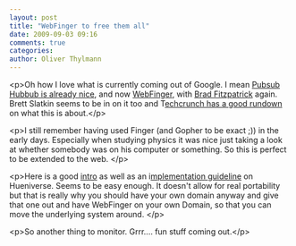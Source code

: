 ```yaml
---
layout: post
title: "WebFinger to free them all"
date: 2009-09-03 09:16
comments: true
categories: 
author: Oliver Thylmann
---
```






&lt;p&gt;Oh how I love what is currently coming out of Google. I mean [Pubsub Hubbub is already nice](http://thylmann.net/blog/2009/8/12/the-hubbub-about-pubsubhubbub.html), and now [WebFinger](http://code.google.com/p/webfinger/), with [Brad Fitzpatrick](http://bradfitz.com/) again. Brett Slatkin seems to be in on it too and T[echcrunch has a good rundown](http://www.techcrunch.com/2009/08/14/google-points-at-webfinger-your-gmail-address-could-soon-be-your-id/) on what this is about.&lt;/p&gt;

&lt;p&gt;I still remember having used Finger (and Gopher to be exact ;)) in the early days. Especially when studying physics it was nice just taking a look at whether somebody was on his computer or something. So this is perfect to be extended to the web. &lt;/p&gt;

&lt;p&gt;Here is a good [intro](http://www.hueniverse.com/hueniverse/2009/08/introducing-webfinger.html) as well as an i[mplementation guideline](http://www.hueniverse.com/hueniverse/2009/09/implementing-webfinger.html) on Hueniverse. Seems to be easy enough. It doesn't allow for real portability but that is really why you should have your own domain anyway and give that one out and have WebFinger on your own Domain, so that you can move the underlying system around. &lt;/p&gt;

&lt;p&gt;So another thing to monitor. Grrr.... fun stuff coming out.&lt;/p&gt;



